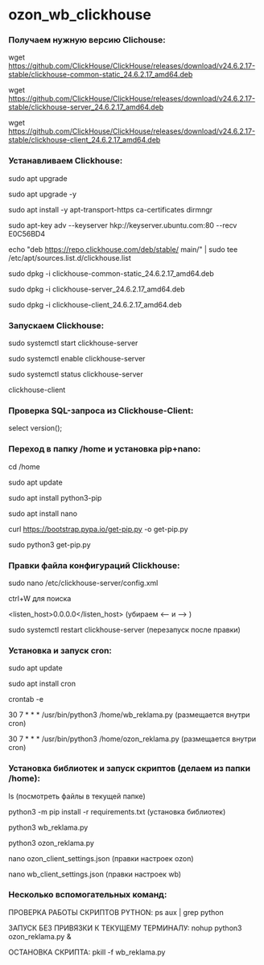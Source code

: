 # ozon_wb_clickhouse

### Получаем нужную версию Clichouse:
wget https://github.com/ClickHouse/ClickHouse/releases/download/v24.6.2.17-stable/clickhouse-common-static_24.6.2.17_amd64.deb

wget https://github.com/ClickHouse/ClickHouse/releases/download/v24.6.2.17-stable/clickhouse-server_24.6.2.17_amd64.deb

wget https://github.com/ClickHouse/ClickHouse/releases/download/v24.6.2.17-stable/clickhouse-client_24.6.2.17_amd64.deb

### Устанавливаем Clickhouse:
sudo apt upgrade

sudo apt upgrade -y

sudo apt install -y apt-transport-https ca-certificates dirmngr

sudo apt-key adv --keyserver hkp://keyserver.ubuntu.com:80 --recv E0C56BD4

echo "deb https://repo.clickhouse.com/deb/stable/ main/" | sudo tee /etc/apt/sources.list.d/clickhouse.list

sudo dpkg -i clickhouse-common-static_24.6.2.17_amd64.deb

sudo dpkg -i clickhouse-server_24.6.2.17_amd64.deb 

sudo dpkg -i clickhouse-client_24.6.2.17_amd64.deb


### Запускаем Clickhouse:
sudo systemctl start clickhouse-server

sudo systemctl enable clickhouse-server

sudo systemctl status clickhouse-server

clickhouse-client

### Проверка SQL-запроса из Clickhouse-Client:
select version();

### Переход в папку /home и установка pip+nano:
cd /home

sudo apt update

sudo apt install python3-pip

sudo apt install nano

curl https://bootstrap.pypa.io/get-pip.py -o get-pip.py

sudo python3 get-pip.py

### Правки файла конфигураций Clickhouse:
sudo nano /etc/clickhouse-server/config.xml

ctrl+W для поиска

<listen_host>0.0.0.0</listen_host>  (убираем <--  и --> )

sudo systemctl restart clickhouse-server (перезапуск после правки)

### Установка и запуск cron:
sudo apt update 

sudo apt install cron

crontab -e

30 7 * * * /usr/bin/python3 /home/wb_reklama.py (размещается внутри cron)

30 7 * * * /usr/bin/python3 /home/ozon_reklama.py (размещается внутри cron)

### Установка библиотек и запуск скриптов (делаем из папки /home):
ls (посмотреть файлы в текущей папке)

python3 -m pip install -r requirements.txt (установка библиотек)

python3 wb_reklama.py

python3 ozon_reklama.py

nano ozon_client_settings.json (правки настроек ozon)

nano wb_client_settings.json (правки настроек wb)

### Несколько вспомогательных команд:
ПРОВЕРКА РАБОТЫ СКРИПТОВ PYTHON: ps aux | grep python

ЗАПУСК БЕЗ ПРИВЯЗКИ К ТЕКУЩЕМУ ТЕРМИНАЛУ: nohup python3 ozon_reklama.py &

ОСТАНОВКА СКРИПТА: pkill -f wb_reklama.py
